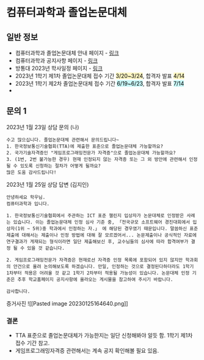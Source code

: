 # 컴퓨터과학과 졸업논문대체

## 일반 정보
- 컴퓨터과학과 졸업논문대체 안내 페이지 - [링크](https://cs.knou.ac.kr/cs1/10928/subview.do?epTicket=LOG)
- 컴퓨터과학과 공지사항 페이지 - [링크](https://cs.knou.ac.kr/cs1/4812/subview.do?epTicket=LOG)
- 방통대 2023년 학사일정 페이지 - [링크](https://www.knou.ac.kr/knou/47/subview.do?epTicket=LOG)
- 2023년 1학기 제1차 졸업논문대체 접수 기간 <mark style="background: #FFF3A3A6;">3/20~3/24</mark>, 합격자 발표 <mark style="background: #FFF3A3A6;">4/14</mark>
- 2023년 1학기 제2차 졸업논문대체 접수 기간 <mark style="background: #ABF7F7A6;">6/19~6/23</mark>, 합격자 발표 <mark style="background: #ABF7F7A6;">7/14</mark>
- 

## 문의 1
2023년 1월 23일 상담 문의 (나)

	수고 많으십니다. 졸업논문대체 관련해서 문의드립니다~
	1. 한국정보통신기술협회(TTA)에 제출한 표준으로 졸업논문대체 가능할까요?
	2. 국가기술자격증인 "게임프로그래밍전문가 자격증"으로 졸업논문대체 가능할까요?
	3. (1번, 2번 불가능한 경우) 현재 인정되지 않는 자격증 또는 그 외 방안에 관련해서 인정될 수 있도록 신청하는 절차가 어떻게 될까요?
	많은 도움 감사드립니다!

2023년 1월 25일 상담 답변 (김지인)

	안녕하세요 학우님.
	컴퓨터과학과 입니다. 
	
	1. 한국정보통신기술협회에서 주관하는 ICT 표준 챌린지 입상자가 논문대체로 인정받은 사례는 있습니다. 이는 졸업논문대체 인정 심사 기준 중, 「전국규모 소프트웨어 경진대회에서 입상자(1위 ~ 5위)중 학과에서 인정하는 자.」 에 해당된 경우였기 때문입니다. 말씀하신 표준 제출에 대해서는 제출이나 인정 방법에 대해 잘 모르겠어서... 논문제출이나 공식적인 자료에 연구결과가 게재되는 형식이라면 일단 제출해보신 후, 교수님들의 심사에 따라 합격여부가 결정 될 수 있을 것 같습니다. 
	
	2. 게임프로그래밍전문가 자격증은 현재로선 자격증 인정 목록에 포함되어 있지 않지만 학과회의 안건으로 올려 논의해보도록 하겠습니다. 만일, 인정하는 것으로 결정된다하더라도 1학기 1차부터 적용은 어려울 것 같고 1학기 2차부터 적용될 가능성이 있습니다. 논문대체 인정 기준은 추후 학교홈페이지 공지사항에 올라오는 게시물을 참고하여 주시기 바랍니다. 
	
	감사합니다.

증거사진
![[Pasted image 20230125164640.png]]

### 결론
- TTA 표준으로 졸업논문대체가 가능한지는 일단 신청해봐야 알듯 함. 1학기 제1차 접수 기간 참고.
- 게임프로그래밍자격증 관련해서는 계속 공지 확인해볼 필요 있음.